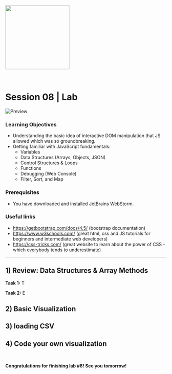 
<img src="cs171-logo.png" width="200">

&nbsp;

# Session 08 | Lab

![Preview](img/final_result.png?raw=true "D3 Projections")


### Learning Objectives

- Understanding the basic idea of interactive DOM manipulation that JS allowed which was so
 groundbreaking.
- Getting familiar with JavaScript fundamentals: 
    * Variables
    * Data Structures (Arrays, Objects, JSON)
    * Control Structures & Loops
    * Functions
    * Debugging (Web Console)
    * Filter, Sort, and Map


### Prerequisites

- You have downloaded and installed JetBrains WebStorm.

### Useful links

- https://getbootstrap.com/docs/4.5/  (bootstrap documentation)
- https://www.w3schools.com/ (great html, css and JS tutorials for beginners and intermediate web
 developers)
- https://css-tricks.com/ (great website to learn about the power of CSS - which everybody tends
 to underestimate)


----


## 1)  Review: Data Structures & Array Methods

 **Task 1:** T
  
**Task 2:** E
 
## 2) Basic Visualization


## 3) loading CSV

## 4) Code your own visualization

&nbsp;


**Congratulations for finishing lab #8! See you tomorrow!**
